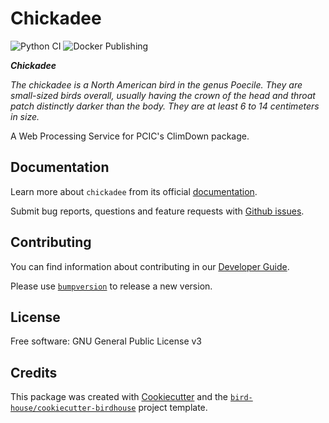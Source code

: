# Chickadee
![Python CI](https://github.com/pacificclimate/chickadee/workflows/Python%20CI/badge.svg)
![Docker Publishing](https://github.com/pacificclimate/chickadee/workflows/Docker%20Publishing/badge.svg)

___Chickadee___

_The chickadee is a North American bird in the genus Poecile. They are small-sized birds overall, usually having the crown of the head and throat patch distinctly darker than the body. They are at least 6 to 14 centimeters in size._

A Web Processing Service for PCIC's ClimDown package.

## Documentation
Learn more about `chickadee` from its official [documentation](https://pacificclimate.github.io/chickadee/).

Submit bug reports, questions and feature requests with [Github issues](https://github.com/pacificclimate/chickadee/issues).

## Contributing
You can find information about contributing in our [Developer Guide](https://pacificclimate.github.io/chickadee/dev_guide.html).

Please use [`bumpversion`](https://pypi.org/project/bumpversion/) to release a new version.

## License
Free software: GNU General Public License v3

## Credits
This package was created with [Cookiecutter](https://github.com/audreyr/cookiecutter) and the [`bird-house/cookiecutter-birdhouse`](https://github.com/bird-house/cookiecutter-birdhouse) project template.
